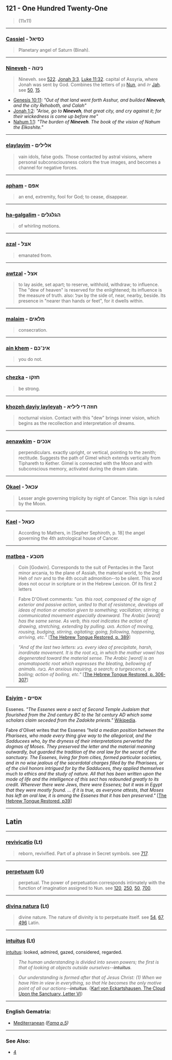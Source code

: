 ## 121 - One Hundred Twenty-One
> (11x11)

---

### [Cassiel](/keys/KSIAL) - כסיאל
> Planetary angel of Saturn (Binah).

---

### [Nineveh](/keys/NINVH) - נינוה
> Nineveh. see [522](522). [Jonah 3:3](http://biblehub.com/jonah/3-3.htm), [Luke 11:32](http://biblehub.com/luke/11-32.htm). capital of Assyria, where Jonah was sent by God. Combines the letters of נון [Nun](/keys/NVN), and יה [Jah](/keys/IH). see [50](50), [15](15).

- [Genesis 10:11](https://biblehub.com/genesis/10-11.htm): *"Out of that land went forth Asshur, and builded **Nineveh**, and the city Rehoboth, and Calah"*
- [Jonah 1:2](https://biblehub.com/jonah/1-2.htm): *"Arise, go to **Nineveh**, that great city, and cry against it; for their wickedness is come up before me"*
- [Nahum 1:1](https://biblehub.com/nahum/1-1.htm): *"The burden of **Nineveh**. The book of the vision of Nahum the Elkoshite."*

---

### [elaylayim](/keys/ALILIM) - אלילים
> vain idols, false gods. Those contacted by astral visions, where personal subconsciousness colors the true images, and becomes a channel for negative forces.

---

### [apham](/keys/APM) - אפם
> an end, extremity, fool for God; to cease, disappear.

---

### [ha-galgalim](/keys/HGLGLIM) - הגלגלים
> of whirling motions.

---

### [azal](/keys/ATzL) - אצל
> emanated from.

---

### [awtzal](/keys/ATzL) - אצל
> to lay aside, set apart; to reserve, withhold, withdraw; to influence. The "dew of heaven" is reserved for the enlightened; its influence is the measure of truth. also: אצל by the side of, near, nearby, beside. Its presence in "nearer than hands or feet", for it dwells within.

---

### [malaim](/keys/MLAIM) - מלאים
> consecration.

---

### [ain khem](/keys/AIN-KM) - אינ־כם
> you do not.

---

### [chezka](/keys/ChZQV) - חזקו
> be strong.

---

### [khozeh dayiy layleyah](/keys/ChVZH.DI.LILIA) - חוזה די ליליא
> nocturnal vision. Contact with this "dew" brings inner vision, which begins as the recollection and interpretation of dreams.

---

### [aenawkim](/keys/ANKIM) - אנכים
> perpendiculars. exactly upright, or vertical, pointing to the zenith; rectitude. Suggests the path of Gimel which extends vertically from Tiphareth to Kether. Gimel is connected with the Moon and with subconscious memory, activated during the dream state.

---

### [Okael](/keys/OKAL) - עכאל
> Lesser angle governing triplicity by night of Cancer. This sign is ruled by the Moon.

---

### [Kael](/keys/KOAL) - כעאל
> According to Mathers, in [Sepher Sephiroth, p. 18] the angel governing the 4th astrological house of Cancer.

---

### [matbea](/keys/MTBO) - מטבע
> Coin [Godwin]. Corresponds to the suit of Pentacles in the Tarot minor arcania, to the plane of Assiah, the material world, to the 2nd Heh of יהוה and to the 4th occult admonition--to be silent. This word does not occur in scripture or in the Hebrew Lexicon. Of its first 2 letters

> Fabre D'Olivet comments: *"מט. this root, composed of the sign of exterior and passive action, united to that of resistance, develops all ideas of motion or emotion given to something; vacillation; stirring; a communicated movement especially downward. The Arabic [word] has the same sense. As verb, this root indicates the action of drawing, stretching, extending by pulling. מוט. Action of moving, rousing, budging, stirring, agitating; going, following, happening, arriving, etc."* [[The Hebrew Tongue Restored, p. 389](https://archive.org/stream/hebraictongueres00fabriala#page/388)]

> *"And of the last two letters: בע. every idea of precipitate, harsh, inordinate movement. It is the root בא, in which the mother vowel has degenerated toward the material sense. The Arabic [word] is an onomatopoetic root which expresses the bleating, bellowing of animals. בעה. An anxious inquiring, a search; a turgescence, a boiling; action of boiling, etc."* [[The Hebrew Tongue Restored, p. 306-307](https://archive.org/stream/hebraictongueres00fabriala#page/n327)]

---

### [Esiyim](/keys/ASIIM) - אסיים
Essenes. *"The Essenes were a sect of Second Temple Judaism that flourished from the 2nd century BC to the 1st century AD which some scholars claim seceded from the Zadokite priests."* [Wikipedia](https://en.wikipedia.org/wiki/Essenes).

Fabre d'Olivet writes that the Essenes *"held a median position between the Pharisees, who made every thing give way to the allegorical, and the Sadducees who, by the dryness of their interpretations perverted the dogmas of Moses. They preserved the letter and the material meaning outwardly, but guarded the tradition of the oral law for the secret of the sanctuary. The Essenes, living far from cities, formed particular societies, and in no wise jealous of the sacerdotal charges filled by the Pharisees, or of the civil honors intrigued for by the Sadducees, they applied themselves much to ethics and the study of nature. All that has been written upon the mode of life and the intelligence of this sect has redounded greatly to its credit. Wherever there were Jews, there were Essenes; but it was in Egypt that they were mostly found. ... if it is true, as everyone attests, that Moses has left an oral law, it is among the Essenes that it has ben preserved."* [[The Hebrew Tongue Restored, p39](https://archive.org/stream/hebraictongueres00fabriala#page/n59)]

___


## Latin

---

### [revivicatio](/latin?word=revivicatio) (Lt)
> reborn, revivified. Part of a phrase in Secret symbols. see [717](717).

---

### [perpetuum](/latin?word=perpetuum) (Lt)
> perpetual. The power of perpetuation corresponds intimately with the function of imagination assigned to Nun. see [120](120), [250](250), [50](50), [700](700).

---

### [divina natura](/latin?word=divina+natura) (Lt)
> divine nature. The nature of divinity is to perpetuate itself. see [54](54), [67](67), [496](496) Latin.

---

### [intuitus](/latin?word=intuitus) (Lt)
[intuitus](http://archives.nd.edu/cgi-bin/wordz.pl?keyword=intuitus): looked, admired, gazed, considered, regarded.

> *The human understanding is divided into seven powers; the first is that of looking at objects outside ourselves--**intuitus**.*

> *Our understanding is formed after that of Jesus Christ: (1) When we have Him in view in everything, so that He becomes the only motive point of all our actions--**intuitus**.* {[Karl von Eckartshausen, The Cloud Upon the Sanctuary, Letter VI](cloud-upon-sanctuary)}

---

### English Gematria:

- [Mediterranean](/english?word=Mediterranean) *([Fama p.5](https://archive.org/stream/fameconfessionof00vaug#page/5))*

---

### See Also:

- [4](4)